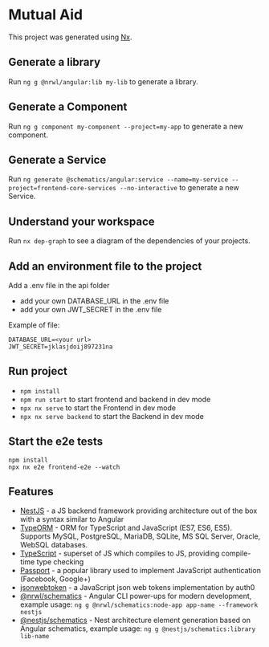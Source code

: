 

# Mutual Aid

This project was generated using [Nx](https://nx.dev).

## Generate a library

Run `ng g @nrwl/angular:lib my-lib` to generate a library.

## Generate a Component

Run `ng g component my-component --project=my-app` to generate a new component.

## Generate a Service

Run `ng generate @schematics/angular:service --name=my-service --project=frontend-core-services --no-interactive` to generate a new Service.

## Understand your workspace

Run `nx dep-graph` to see a diagram of the dependencies of your projects.

## Add an environment file to the project
Add a .env file in the api folder 
 - add your own DATABASE_URL in the .env file
 - add your own JWT_SECRET in the .env file

Example of file: 

    DATABASE_URL=<your url>  
    JWT_SECRET=jklasjdoij897231na

## Run project 
 - `npm install`  
 - `npm run start` to start frontend and backend in dev mode
 - `npx nx serve` to start the Frontend in dev mode
 - `npx nx serve backend` to start the Backend in dev mode

## Start the e2e tests
`npm install`  
`npx nx e2e frontend-e2e --watch`

## Features
- [NestJS](https://github.com/nestjs/nest) - a JS backend framework providing architecture out of the box with a syntax similar to Angular
- [TypeORM](http://typeorm.io/) - ORM for TypeScript and JavaScript (ES7, ES6, ES5). Supports MySQL, PostgreSQL, MariaDB, SQLite, MS SQL Server, Oracle, WebSQL databases.
- [TypeScript](https://github.com/Microsoft/TypeScript) - superset of JS which compiles to JS, providing compile-time type checking
- [Passport](https://github.com/jaredhanson/passport) - a popular library used to implement JavaScript authentication (Facebook, Google+)
- [jsonwebtoken](https://github.com/auth0/node-jsonwebtoken) - a JavaScript json web tokens implementation by auth0
- [@nrwl/schematics](https://github.com/nrwl/nx/blob/master/packages/schematics/src/collection.json) - Angular CLI power-ups for modern development, example usage: `ng g @nrwl/schematics:node-app app-name --framework nestjs` 
- [@nestjs/schematics](https://github.com/nestjs/schematics/blob/master/src/collection.json) - Nest architecture element generation based on Angular schematics, example usage: `ng g @nestjs/schematics:library lib-name`
